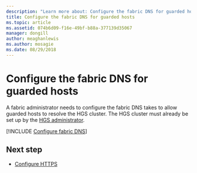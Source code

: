 ```yaml
---
description: "Learn more about: Configure the fabric DNS for guarded hosts"
title: Configure the fabric DNS for guarded hosts
ms.topic: article
ms.assetid: 074b6d09-f16e-49bf-b88a-377139d35067
manager: dongill
author: meaghanlewis
ms.author: mosagie
ms.date: 08/29/2018
---
```


# Configure the fabric DNS for guarded hosts

A fabric administrator needs to configure the fabric DNS takes to allow guarded hosts to resolve the HGS cluster.
The HGS cluster must already be set up by the [HGS administrator](/windows-server/security/guarded-fabric-shielded-vm/guarded-fabric-initialize-hgs).

[!INCLUDE [Configure fabric DNS](../../../includes/guarded-fabric-configure-fabric-dns.md)]


## Next step

- [Configure HTTPS](guarded-fabric-configure-hgs-https.md)
